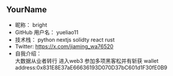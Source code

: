 ## YourName

- 昵称：  bright
- GitHub 用户名：  yueliao11
- 技术栈：  python nextjs solidty react rust
- Twitter:   https://x.com/jiaming_wa76520
- 自我介绍：  
       大数据从业者转行 进入web3 参加多项黑客松并有斩获
  wallet address:0x831E8E37aE66636193D070D37bC601d1F30fE0B9
